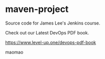 # maven-project
Source code for James Lee's Jenkins course.

Check out our Latest DevOps PDF book.

https://www.level-up.one/devops-pdf-book

maomao
